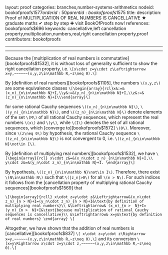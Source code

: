 layout: proof
categories: branches,number-systems-arithmetics
nodeid: bookofproofs$1577
orderid: 50
parentid: bookofproofs$1575
title: 
description:  Proof of MULTIPLICATION OF REAL NUMBERS IS CANCELLATIVE &#9733; graduate maths &#10004; step by step &#10010; visit BookOfProofs now!
references: bookofproofs$696
keywords: cancellative,left cancellation property,multiplication,numbers,real,right cancellation property,proof
contributors: bookofproofs

---


---

Because the [multiplication of real numbers is commutative][bookofproofs$1532], it is without loss of generality sufficient to show the right cancellation property, i.e. `\[x\cdot z=y\cdot z\Leftrightarrow x=y,~~~~~~(x,y,z\in\mathbb R,~z\neq 0).\]`

By [definition of real numbers][bookofproofs$1105], the numbers `\(x,y,z\)` are some equivalence classes `\[\begin{array}{rcl}x&:=&(x_n)_{n\in\mathbb N}+I,\\y&:=&(y_n)_{n\in\mathbb N}+I,\\z&:=&(z_n)_{n\in\mathbb N}+I\\\end{array}\]`

for some rational Cauchy sequences `\((x_n)_{n\in\mathbb N}\)`, `\((y_n)_{n\in\mathbb N}\)`, and `\((z_n)_{n\in\mathbb N}\)` denote elements of the set `\(M\)` of all rational Cauchy sequences, which represent the real numbers `\(x\)` and `\(y\)`, while `\(I\)` denotes the set of all rational sequences, which [converge to][bookofproofs$1572] `\(0\)`. Moreover, since `\(z\neq 0\)` by hypothesis, the rational Cauchy sequence  `\((z_n)_{n\in\mathbb N}\)` is not convergent to 0, i.e. `\((z_n)_{n\in\mathbb N}\not\in I\)`.

By [definition of multiplying real numbers][bookofproofs$1532], we have 
`\[\begin{array}{rcl}
x\cdot z&=&(x_n\cdot z_n)_{n\in\mathbb N}+I,\\
y\cdot z&=&(y_n\cdot z_n)_{n\in\mathbb N}+I.
\end{array}\]`

By hypothesis, `\((z_n)_{n\in\mathbb N}\not\in I\)`. Therefore, there exist `\(N\in\mathbb N\)` such that `\(|z_n|>0\)` for all `\(n > N\)`. For such indices it follows from the [cancellation property of multiplying rational Cauchy sequences][bookofproofs$1569] that

`\[\begin{array}{rcll}
x\cdot z=y\cdot z&\Leftrightarrow&(x_n\cdot z_n)_{n > N}+I=(y_n\cdot z_n)_{n > N}+I&\text{by definition of multiplying real numbers}\\
&\Leftrightarrow& (x_n)_{n >  N}+I=(y_n)_{n >  N}+I&\text{because multiplication of rational Cauchy sequences is cancellative}\\
&\Leftrightarrow& x=y&\text{by definition of real numbers}
\end{array}
\]`

Altogether, we have shown that the addition of real numbers is [cancellative][bookofproofs$837] `\[ x\cdot z=y\cdot z\Rightarrow x=y,~~~~~~(x,y,z\in\mathbb R,~z\neq 0),\]`
and its conversion
`\[x=y\Rightarrow x\cdot z=y\cdot z,~~~~~~(x,y,z\in\mathbb R,~z\neq 0).\]`
